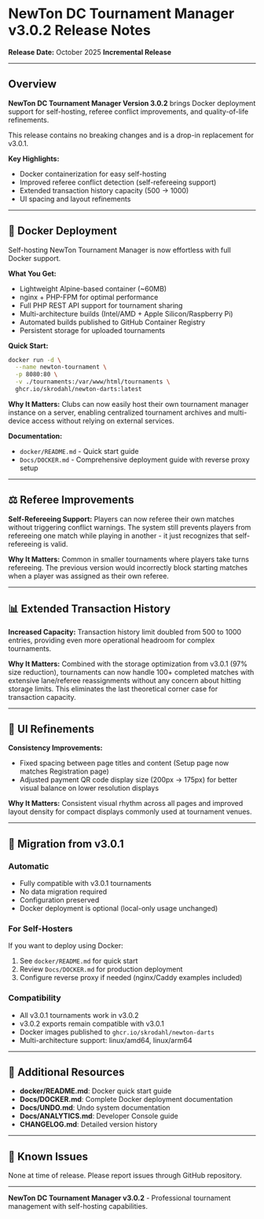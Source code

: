 # NewTon DC Tournament Manager v3.0.2 Release Notes

**Release Date:** October 2025
**Incremental Release**

---

## Overview

**NewTon DC Tournament Manager Version 3.0.2** brings Docker deployment support for self-hosting, referee conflict improvements, and quality-of-life refinements.

This release contains no breaking changes and is a drop-in replacement for v3.0.1.

**Key Highlights:**
- Docker containerization for easy self-hosting
- Improved referee conflict detection (self-refereeing support)
- Extended transaction history capacity (500 → 1000)
- UI spacing and layout refinements

---

## 🐳 Docker Deployment

Self-hosting NewTon Tournament Manager is now effortless with full Docker support.

**What You Get:**
- Lightweight Alpine-based container (~60MB)
- nginx + PHP-FPM for optimal performance
- Full PHP REST API support for tournament sharing
- Multi-architecture builds (Intel/AMD + Apple Silicon/Raspberry Pi)
- Automated builds published to GitHub Container Registry
- Persistent storage for uploaded tournaments

**Quick Start:**
```bash
docker run -d \
  --name newton-tournament \
  -p 8080:80 \
  -v ./tournaments:/var/www/html/tournaments \
  ghcr.io/skrodahl/newton-darts:latest
```

**Why It Matters:**
Clubs can now easily host their own tournament manager instance on a server, enabling centralized tournament archives and multi-device access without relying on external services.

**Documentation:**
- `docker/README.md` - Quick start guide
- `Docs/DOCKER.md` - Comprehensive deployment guide with reverse proxy setup

---

## ⚖️ Referee Improvements

**Self-Refereeing Support:**
Players can now referee their own matches without triggering conflict warnings. The system still prevents players from refereeing one match while playing in another - it just recognizes that self-refereeing is valid.

**Why It Matters:**
Common in smaller tournaments where players take turns refereeing. The previous version would incorrectly block starting matches when a player was assigned as their own referee.

---

## 📊 Extended Transaction History

**Increased Capacity:**
Transaction history limit doubled from 500 to 1000 entries, providing even more operational headroom for complex tournaments.

**Why It Matters:**
Combined with the storage optimization from v3.0.1 (97% size reduction), tournaments can now handle 100+ completed matches with extensive lane/referee reassignments without any concern about hitting storage limits. This eliminates the last theoretical corner case for transaction capacity.

---

## 🎨 UI Refinements

**Consistency Improvements:**
- Fixed spacing between page titles and content (Setup page now matches Registration page)
- Adjusted payment QR code display size (200px → 175px) for better visual balance on lower resolution displays

**Why It Matters:**
Consistent visual rhythm across all pages and improved layout density for compact displays commonly used at tournament venues.

---

## 🚀 Migration from v3.0.1

### Automatic
- Fully compatible with v3.0.1 tournaments
- No data migration required
- Configuration preserved
- Docker deployment is optional (local-only usage unchanged)

### For Self-Hosters
If you want to deploy using Docker:
1. See `docker/README.md` for quick start
2. Review `Docs/DOCKER.md` for production deployment
3. Configure reverse proxy if needed (nginx/Caddy examples included)

### Compatibility
- All v3.0.1 tournaments work in v3.0.2
- v3.0.2 exports remain compatible with v3.0.1
- Docker images published to `ghcr.io/skrodahl/newton-darts`
- Multi-architecture support: linux/amd64, linux/arm64

---

## 📖 Additional Resources

- **docker/README.md**: Docker quick start guide
- **Docs/DOCKER.md**: Complete Docker deployment documentation
- **Docs/UNDO.md**: Undo system documentation
- **Docs/ANALYTICS.md**: Developer Console guide
- **CHANGELOG.md**: Detailed version history

---

## 🐛 Known Issues

None at time of release. Please report issues through GitHub repository.

---

**NewTon DC Tournament Manager v3.0.2** - Professional tournament management with self-hosting capabilities.
